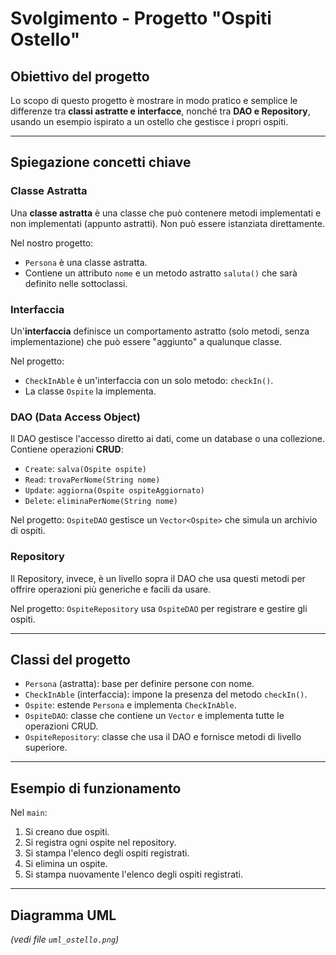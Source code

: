 # Svolgimento - Progetto "Ospiti Ostello"

## Obiettivo del progetto

Lo scopo di questo progetto è mostrare in modo pratico e semplice le differenze tra **classi astratte e interfacce**, nonché tra **DAO e Repository**, usando un esempio ispirato a un ostello che gestisce i propri ospiti.

---

## Spiegazione concetti chiave

### Classe Astratta

Una **classe astratta** è una classe che può contenere metodi implementati e non implementati (appunto astratti). Non può essere istanziata direttamente.

Nel nostro progetto:
- `Persona` è una classe astratta.
- Contiene un attributo `nome` e un metodo astratto `saluta()` che sarà definito nelle sottoclassi.

### Interfaccia

Un'**interfaccia** definisce un comportamento astratto (solo metodi, senza implementazione) che può essere "aggiunto" a qualunque classe.

Nel progetto:
- `CheckInAble` è un'interfaccia con un solo metodo: `checkIn()`.
- La classe `Ospite` la implementa.

### DAO (Data Access Object)

Il DAO gestisce l'accesso diretto ai dati, come un database o una collezione. Contiene operazioni **CRUD**:
- `Create`: `salva(Ospite ospite)`
- `Read`: `trovaPerNome(String nome)`
- `Update`: `aggiorna(Ospite ospiteAggiornato)`
- `Delete`: `eliminaPerNome(String nome)`

Nel progetto:
`OspiteDAO` gestisce un `Vector<Ospite>` che simula un archivio di ospiti.

### Repository

Il Repository, invece, è un livello sopra il DAO che usa questi metodi per offrire operazioni più generiche e facili da usare.

Nel progetto:
`OspiteRepository` usa `OspiteDAO` per registrare e gestire gli ospiti.

---

## Classi del progetto

- `Persona` (astratta): base per definire persone con nome.
- `CheckInAble` (interfaccia): impone la presenza del metodo `checkIn()`.
- `Ospite`: estende `Persona` e implementa `CheckInAble`.
- `OspiteDAO`: classe che contiene un `Vector` e implementa tutte le operazioni CRUD.
- `OspiteRepository`: classe che usa il DAO e fornisce metodi di livello superiore.

---

## Esempio di funzionamento

Nel `main`:
1. Si creano due ospiti.
1. Si registra ogni ospite nel repository.
1. Si stampa l'elenco degli ospiti registrati.
1. Si elimina un ospite.
1. Si stampa nuovamente l'elenco degli ospiti registrati.

---

## Diagramma UML

*(vedi file `uml_ostello.png`)*
